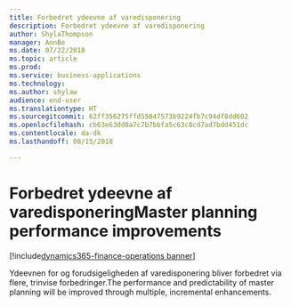 ```yaml
---
title: Forbedret ydeevne af varedisponering
description: Forbedret ydeevne af varedisponering
author: ShylaThompson
manager: AnnBe
ms.date: 07/22/2018
ms.topic: article
ms.prod: 
ms.service: business-applications
ms.technology: 
ms.author: shylaw
audience: end-user
ms.translationtype: HT
ms.sourcegitcommit: 62ff356275ffd55047573b9224fb7c94df8dd602
ms.openlocfilehash: cb63e63dd0a7c7b7bbfa5c63c8cd7ad7bdd451dc
ms.contentlocale: da-dk
ms.lasthandoff: 08/15/2018

---
```


# <a name="master-planning-performance-improvements"></a><span data-ttu-id="6c033-103">Forbedret ydeevne af varedisponering</span><span class="sxs-lookup"><span data-stu-id="6c033-103">Master planning performance improvements</span></span>

[!include[dynamics365-finance-operations banner](../includes/dynamics365-finance-operations.md)]



<span data-ttu-id="6c033-104">Ydeevnen for og forudsigeligheden af varedisponering bliver forbedret via flere, trinvise forbedringer.</span><span class="sxs-lookup"><span data-stu-id="6c033-104">The performance and predictability of master planning will be improved through multiple, incremental enhancements.</span></span>

